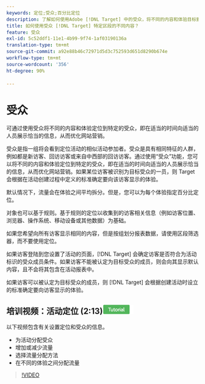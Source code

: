 ```yaml
---
keywords: 定位;受众;百分比定位
description: 了解如何使用Adobe [!DNL Target] 中的受众，将不同的内容和体验目标到特定受众，以优化您的Web营销工作。
title: 如何使用受众 [!DNL Target] 特定区段的不同内容？
feature: 受众
exl-id: 5c52ddf1-11e1-4b99-9f74-1af03190136a
translation-type: tm+mt
source-git-commit: a92e88b46c72971d5d3c752593d651d8290b674e
workflow-type: tm+mt
source-wordcount: '356'
ht-degree: 90%

---
```


# 受众

可通过使用受众将不同的内容和体验定位到特定的受众，即在适当的时间向适当的人员展示恰当的信息，从而优化网站营销。

受众是指一组将会看到定位活动的相似活动参加者。受众是具有相同特征的人群，例如都是新访客、回访访客或来自中西部的回访访客。通过使用“受众”功能，您可以将不同的内容和体验定位到特定的受众，即在适当的时间向适当的人员展示恰当的信息，从而优化网站营销。如果某位访客被识别为目标受众的一员，则 Target 会根据在活动创建过程中定义的标准确定要向该访客显示的体验。

默认情况下，流量会在体验之间平均拆分。但是，您可以为每个体验指定百分比定位。

对象也可以基于规则。基于规则的定位以收集到的访客相关信息（例如访客位置、浏览器、操作系统、移动设备或其他数据）为基础。

如果您希望向所有访客显示相同的内容，但是按组划分报表数据，请使用区段筛选器，而不要使用定位。

如果访客登陆到您设置了活动的页面，[!DNL Target] 会确定访客是否符合为活动标识的受众成员条件。如果访客不能被认定为目标受众的成员，则会向其显示默认内容，且不会将其包含在活动报表中。

如果访客可以被认定为目标受众的成员，则 [!DNL Target] 会根据创建活动时设立的标准确定要向访客显示的体验。

## 培训视频：活动定位 (2:13)![教程徽章](/help/assets/tutorial.png)

以下视频包含有关设置定位和受众的信息。

* 为活动分配受众
* 增加或减少流量
* 选择流量分配方法
* 在不同的体验之间分配流量

>[!VIDEO](https://video.tv.adobe.com/v/17385)

